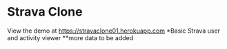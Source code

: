 Strava Clone
==============
View the demo at https://stravaclone01.herokuapp.com
*Basic Strava user and activity viewer
**more data to be added
